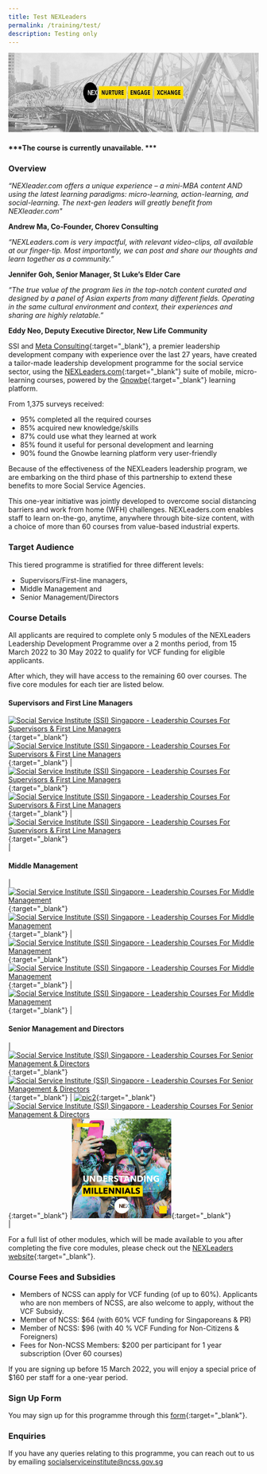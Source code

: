 ```yaml
---
title: Test NEXLeaders
permalink: /training/test/
description: Testing only
---
```

![Social Service Institute (SSI) Singapore - Nexleaders Leadership Development Programme Micro Learning Courses](/images/nex%20leaders-minimized.jpg)
#### ***The course is currently unavailable. ***

### Overview   
_“NEXleader.com offers a unique experience – a mini-MBA content AND using the latest learning paradigms: micro-learning, action-learning, and social-learning. The next-gen leaders will greatly benefit from NEXleader.com"_ 

**Andrew Ma, Co-Founder, Chorev Consulting**

_“NEXLeaders.com is very impactful, with relevant video-clips, all available at our finger-tip. 
Most importantly, we can post and share our thoughts and learn together as a community.”_

**Jennifer Goh, Senior Manager, St Luke’s Elder Care**

_“The true value of the program lies in the top-notch content curated and designed by a panel of Asian experts from many different fields. Operating in the same cultural environment and context, their experiences and sharing are highly relatable.”_

**Eddy Neo, Deputy Executive Director, New Life Community**

SSI and [Meta Consulting](https://meta.com.sg/){:target="_blank"}, a premier leadership development company with experience over the last 27 years, have created a tailor-made leadership development programme for the social service sector, using the [NEXLeaders.com](https://nexleaders.com/){:target="_blank"} suite of mobile, micro-learning courses, powered by the [Gnowbe](https://www.youtube.com/watch?v=JL55Xl-G72w&ab_channel=Gnowbe){:target="_blank"} learning platform.

From 1,375 surveys received:  
* 95% completed all the required courses
* 85% acquired new knowledge/skills
* 87% could use what they learned at work
* 85% found it useful for personal development and learning
* 90% found the Gnowbe learning platform very user-friendly

Because of the effectiveness of the NEXLeaders leadership program, we are embarking on the third phase of this partnership to extend these benefits to more Social Service Agencies. 

This one-year initiative was jointly developed to overcome social distancing barriers and work from home (WFH) challenges. NEXLeaders.com enables staff to learn on-the-go, anytime, anywhere through bite-size content, with a choice of more than 60 courses from value-based industrial experts.
  
  
### Target Audience
This tiered programme is stratified for three different levels: 
* Supervisors/First-line managers, 
* Middle Management and 
* Senior Management/Directors 


### Course Details

All applicants are required to complete only 5 modules of the NEXLeaders Leadership Development Programme over a 2 months period, from 15 March 2022 to 30 May 2022 to qualify for VCF funding for eligible applicants.

After which, they will have access to the remaining 60 over courses. The five core modules for each tier are listed below.



#### Supervisors and First Line Managers

 [![Social Service Institute (SSI) Singapore - Leadership Courses For Supervisors & First Line Managers](/images/training/engaging-the-disengaged_1.png)](http://nexleaders.com/engaging-the-disengaged/){:target="_blank"}  <br> [![Social Service Institute (SSI) Singapore - Leadership Courses For Supervisors & First Line Managers](/images/training/understanding-self-leadership_1.png)](http://nexleaders.com/self-leadership/){:target="_blank"}  | [![Social Service Institute (SSI) Singapore - Leadership Courses For Supervisors & First Line Managers](/images/training/why-do-asians-avoid-conflict_3.jpg)](http://nexleaders.com/why-do-asians-avoid-conflict/){:target="_blank"}  <br> [![Social Service Institute (SSI) Singapore - Leadership Courses For Supervisors & First Line Managers](/images/training/7-up-to-personal-effectiveness_1.jpg)](http://nexleaders.com/7ups-to-personal-effectiveness/){:target="_blank"}  |[![Social Service Institute (SSI) Singapore - Leadership Courses For Supervisors & First Line Managers](/images/training/unleasingthe%20greatness_1.png)](http://nexleaders.com/unleashing-greatness-in-you/){:target="_blank"}  <br> |

#### Middle Management

| [![Social Service Institute (SSI) Singapore - Leadership Courses For Middle Management](/images/training/leading-change-in-an-uncertain-world_2.jpg)](http://nexleaders.com/leading-change-in-an-uncertain-world/){:target="_blank"}  <br> [![Social Service Institute (SSI) Singapore - Leadership Courses For Middle Management](/images/training/top-5-reasons-why-leaders-fail_1.jpg)](http://nexleaders.com/top-5-reasons-why-leaders-fail/){:target="_blank"} | [![Social Service Institute (SSI) Singapore - Leadership Courses For Middle Management](/images/training/5-great-insights-in-conflict-management_.jpg)](https://nexleaders.com/5-great-insights-in-conflict-management/){:target="_blank"}  <br> [![Social Service Institute (SSI) Singapore - Leadership Courses For Middle Management](/images/training/developing-resilience-for-life_2.jpg)](http://nexleaders.com/developing-resilience-for-life-sumo/){:target="_blank"} |[![Social Service Institute (SSI) Singapore - Leadership Courses For Middle Management](/images/training/coaching-for-peak-performance_2.jpg)](http://nexleaders.com/coaching-for-peak-performance/){:target="_blank"}  |
  

#### Senior Management and Directors


| [![Social Service Institute (SSI) Singapore - Leadership Courses For Senior Management & Directors](/images/training/leadership-in-crisis-management(1)_1.jpg)](http://nexleaders.com/leadership-in-crisis-management/){:target="_blank"}  <br> [![Social Service Institute (SSI) Singapore - Leadership Courses For Senior Management & Directors](/images/training/am-i-a-toxic-leader_1.jpg)](http://nexleaders.com/am-i-a-toxic-leader/){:target="_blank"}  | [![pic2](/images/training/how-to-lead-high-performing-teams_1.jpg)](http://nexleaders.com/how-to-lead-high-performing-teams/){:target="_blank"}  <br> [![Social Service Institute (SSI) Singapore - Leadership Courses For Senior Management & Directors](/images/training/emotion%2C-personality-self-esteem-appreciating-the-brain-in-leadership_1.jpg)](http://nexleaders.com/emotion-personality-self-esteem/){:target="_blank"}  |[![Social Service Institute (SSI) Singapore - Leadership Courses For Senior Management & Directors](/images/training/understanding-millennials(1)_1.png)](http://nexleaders.com/understanding-millennials/){:target="_blank"}  <br> |   

For a full list of other modules, which will be made available to you after completing the five core modules, please check out the  [NEXLeaders website](http://nexleaders.com/){:target="_blank"}.


### Course Fees and Subsidies   
* Members of NCSS can apply for VCF funding (of up to 60%). Applicants who are non members of NCSS, are also welcome to apply, without the VCF Subsidy.
* Member of NCSS: $64 (with 60% VCF funding for Singaporeans & PR) 
* Member of NCSS: $96 (with 40 % VCF Funding for Non-Citizens & Foreigners)
* Fees for Non-NCSS Members: $200 per participant for 1 year subscription (Over 60 courses)

If you are signing up before 15 March 2022, you will enjoy a special price of $160 per staff for a one-year period.


### Sign Up Form   

You may sign up for this programme through this [form](https://go.gov.sg/nexleadership){:target="_blank"}.

### Enquiries   

If you have any queries relating to this programme, you can reach out to us by emailing <socialserviceinstitute@ncss.gov.sg>